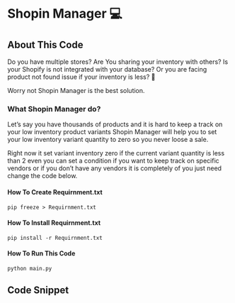 # Shopin Manager 💻

## About This Code

Do you have multiple stores? Are You sharing your inventory with others? Is your Shopify is not integrated with your database? Or you are facing product not found issue if your inventory is less? 🤔

Worry not Shopin Manager is the best solution.

### What Shopin Manager do?
 
Let’s say you have thousands of products and it is hard to keep a track on your low inventory product variants Shopin Manager will help you to set your low inventory variant quantity to zero so you never loose a sale. 

Right now it set variant inventory zero if the current variant quantity is less than 2 even you can set a condition if you want to keep track on specific vendors or if you don’t have any vendors it is completely of you just need change the code below.



#### How To Create Requirnment.txt

```
pip freeze > Requirnment.txt
```

#### How To Install Requirnment.txt

```
pip install -r Requirnment.txt
```

#### How To Run This Code

```
python main.py
```

## Code Snippet


